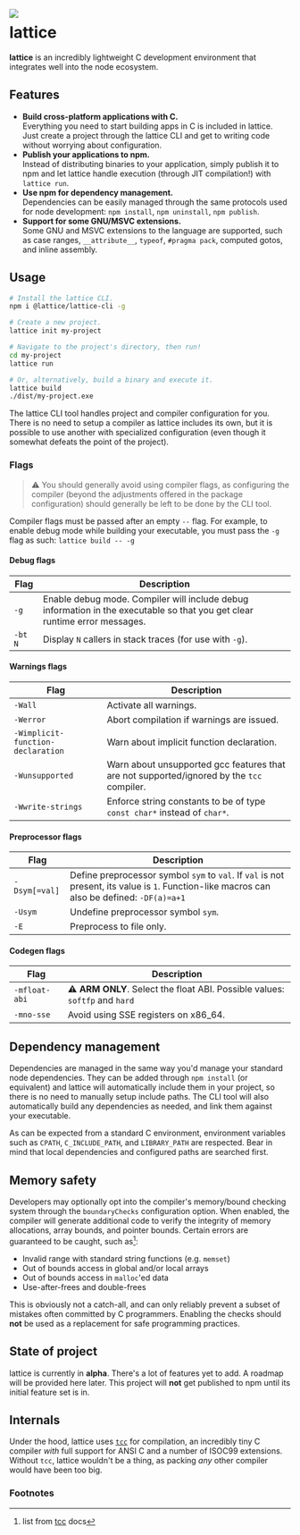 <p>
    <img align="left" src="https://i.imgur.com/0n6ZKo2.png">
    <h1>lattice</h1>
</p>

**lattice** is an incredibly lightweight C development environment that integrates well into the node ecosystem.

## Features
- **Build cross-platform applications with C.**  
  Everything you need to start building apps in C is included in lattice. Just create a project through the lattice CLI and get to writing code without worrying about configuration.
- **Publish your applications to npm.**  
  Instead of distributing binaries to your application, simply publish it to npm and let lattice handle execution (through JIT compilation!) with `lattice run`.
- **Use npm for dependency management.**  
  Dependencies can be easily managed through the same protocols used for node development: `npm install`, `npm uninstall`, `npm publish`.
- **Support for some GNU/MSVC extensions.**  
  Some GNU and MSVC extensions to the language are supported, such as case ranges, `__attribute__`, `typeof`, `#pragma pack`, computed gotos, and inline assembly.

## Usage
```sh
# Install the lattice CLI.
npm i @lattice/lattice-cli -g

# Create a new project.
lattice init my-project

# Navigate to the project's directory, then run!
cd my-project
lattice run

# Or, alternatively, build a binary and execute it.
lattice build
./dist/my-project.exe
```

The lattice CLI tool handles project and compiler configuration for you. There is no need to setup a compiler as lattice includes its own, but it is possible to use another with specialized configuration (even though it somewhat defeats the point of the project).

### Flags
>⚠️ You should generally avoid using compiler flags, as configuring the compiler (beyond the adjustments offered in the package configuration) should generally be left to be done by the CLI tool.

Compiler flags must be passed after an empty `--` flag. For example, to enable debug mode while building your executable, you must pass the `-g` flag as such: `lattice build -- -g`

#### Debug flags
| Flag | Description |
|-|-|
`-g` | Enable debug mode. Compiler will include debug information in the executable so that you get clear runtime error messages.
`-bt N` | Display `N` callers in stack traces (for use with `-g`).

#### Warnings flags
| Flag | Description |
|-|-|
`-Wall` | Activate all warnings.
`-Werror` | Abort compilation if warnings are issued.
`-Wimplicit-function-declaration` | Warn about implicit function declaration.
`-Wunsupported` | Warn about unsupported gcc features that are not supported/ignored by the `tcc` compiler.
`-Wwrite-strings` | Enforce string constants  to be of type `const char*` instead of `char*`.

#### Preprocessor flags
| Flag | Description |
|-|-|
`-Dsym[=val]` | Define preprocessor symbol `sym` to `val`. If `val` is not present, its value is `1`. Function-like macros can also be defined: `-DF(a)=a+1`
`-Usym` | Undefine preprocessor symbol `sym`.
`-E` | Preprocess to file only.

#### Codegen flags
| Flag | Description |
|-|-|
`-mfloat-abi` | **⚠️ ARM ONLY**. Select the float ABI. Possible values: `softfp` and `hard`
`-mno-sse` | Avoid using SSE registers on x86_64.

## Dependency management
Dependencies are managed in the same way you'd manage your standard node dependencies. They can be added through `npm install` (or equivalent) and lattice will automatically include them in your project, so there is no need to manually setup include paths. The CLI tool will also automatically build any dependencies as needed, and link them against your executable.

As can be expected from a standard C environment, environment variables such as `CPATH`, `C_INCLUDE_PATH`, and `LIBRARY_PATH` are respected. Bear in mind that local dependencies and configured paths are searched first.

## Memory safety
Developers may optionally opt into the compiler's memory/bound checking system through the `boundaryChecks` configuration option. When enabled, the compiler will generate additional code to verify the integrity of memory allocations, array bounds, and pointer bounds. Certain errors are guaranteed to be caught, such as[^1]:
- Invalid range with standard string functions (e.g. `memset`)
- Out of bounds access in global and/or local arrays
- Out of bounds access in `malloc`'ed data
- Use-after-frees and double-frees

This is obviously not a catch-all, and can only reliably prevent a subset of mistakes often committed by C programmers. Enabling the checks should **not** be used as a replacement for safe programming practices.

## State of project
lattice is currently in **alpha**. There's a lot of features yet to add. A roadmap will be provided here later. This project will **not** get published to npm until its initial feature set is in.

## Internals
Under the hood, lattice uses [`tcc`](https://bellard.org/tcc/tcc-doc.html) for compilation, an incredibly tiny C compiler _with_ full support for ANSI C and a number of ISOC99 extensions. Without `tcc`, lattice wouldn't be a thing, as packing _any_ other compiler would have been too big.


### Footnotes

[^1]: list from [tcc](https://bellard.org/tcc/tcc-doc.html#Invoke) docs